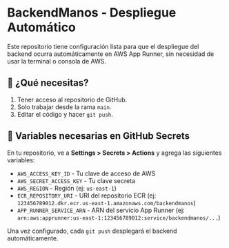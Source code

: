 # BackendManos - Despliegue Automático

Este repositorio tiene configuración lista para que el despliegue del backend ocurra automáticamente en AWS App Runner, sin necesidad de usar la terminal o consola de AWS.

## 🚀 ¿Qué necesitas?

1. Tener acceso al repositorio de GitHub.
2. Solo trabajar desde la rama `main`.
3. Editar el código y hacer `git push`.

## 🔐 Variables necesarias en GitHub Secrets

En tu repositorio, ve a **Settings > Secrets > Actions** y agrega las siguientes variables:

- `AWS_ACCESS_KEY_ID` - Tu clave de acceso de AWS
- `AWS_SECRET_ACCESS_KEY` - Tu clave secreta
- `AWS_REGION` - Región (ej: `us-east-1`)
- `ECR_REPOSITORY_URI` - URI del repositorio ECR (ej: `123456789012.dkr.ecr.us-east-1.amazonaws.com/backendmanos`)
- `APP_RUNNER_SERVICE_ARN` - ARN del servicio App Runner (ej: `arn:aws:apprunner:us-east-1:123456789012:service/backendmanos/...`)

Una vez configurado, cada `git push` desplegará el backend automáticamente.
